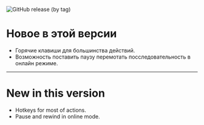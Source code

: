 ![GitHub release (by tag)](https://img.shields.io/github/downloads/dioram/Elektronik-Tools-2.0/v3.3.0-rc1/total)

# Новое в этой версии
- Горячие клавиши для большинства действий.
- Возможность поставить паузу перемотать посследовательность в онлайн режиме.

-----------------------

# New in this version
- Hotkeys for most of actions.
- Pause and rewind in online mode.